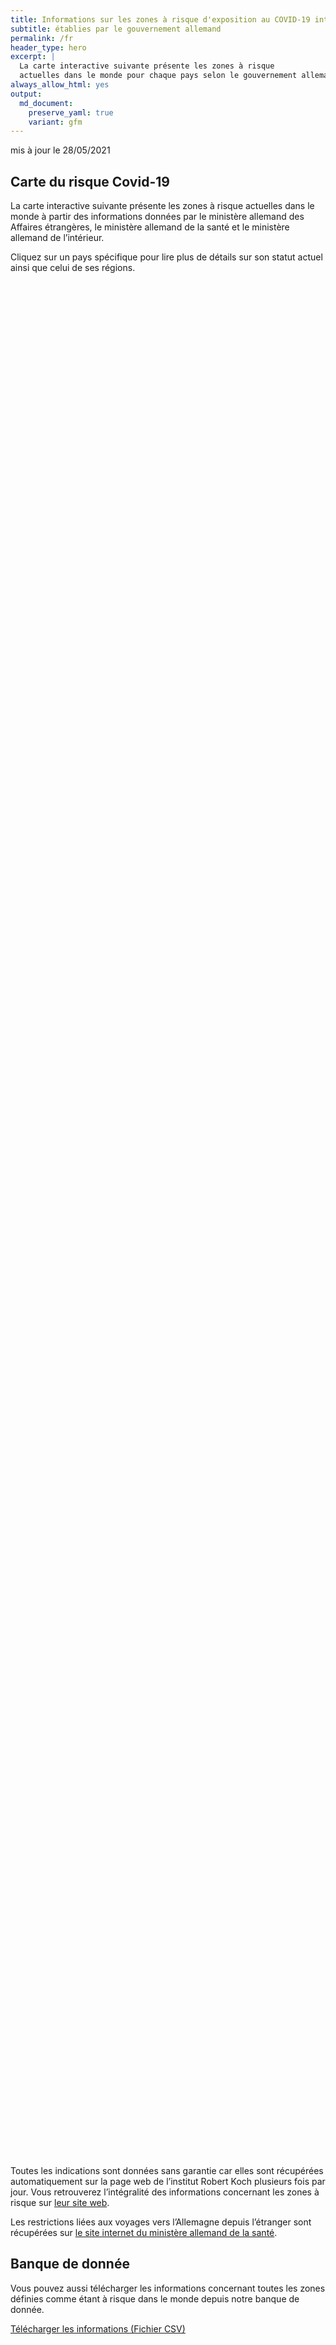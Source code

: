 ```yaml
---
title: Informations sur les zones à risque d'exposition au COVID-19 internationales
subtitle: établies par le gouvernement allemand
permalink: /fr
header_type: hero
excerpt: |
  La carte interactive suivante présente les zones à risque
  actuelles dans le monde pour chaque pays selon le gouvernement allemand.
always_allow_html: yes
output: 
  md_document:
    preserve_yaml: true
    variant: gfm
---
```


<!-- Modify _R/index_fr.Rmd file instead -->

<p class="text-right font-weight-bold">

mis à jour le 28/05/2021

</p>

## Carte du risque Covid-19

La carte interactive suivante présente les zones à risque actuelles dans
le monde à partir des informations données par le ministère allemand des
Affaires étrangères, le ministère allemand de la santé et le ministère
allemand de l’intérieur.

<!--more-->

Cliquez sur un pays spécifique pour lire plus de détails sur son statut
actuel ainsi que celui de ses régions.


<div id="leaflet" style="width:100%;height:75vh;" class="leaflet html-widget"></div>
<script src="https://corona-atlas.de/assets/data/locale_fr.js"></script> 
<script src="https://corona-atlas.de/assets/js/map.js"></script>

Toutes les indications sont données sans garantie car elles sont
récupérées automatiquement sur la page web de l’institut Robert Koch
plusieurs fois par jour. Vous retrouverez l’intégralité des informations
concernant les zones à risque sur [leur site
web](https://rki.de/risikogebiete).

Les restrictions liées aux voyages vers l’Allemagne depuis l’étranger
sont récupérées sur [le site internet du ministère allemand de la
santé](https://www.bundesgesundheitsministerium.de/coronavirus-infos-reisende).

## Banque de donnée

Vous pouvez aussi télécharger les informations concernant toutes les
zones définies comme étant à risque dans le monde depuis notre banque de
donnée.

<div id="reactable" class="reactable html-widget" style="width:auto;height:auto;"></div>
<script type="application/json" data-for="reactable">{"x":{"tag":{"name":"Reactable","attribs":{"data":{"Pays/Région":["Afghanistan","Angola","Albanie","Andorre","Émirats arabes unis","Argentine","Arménie","Antigua-et-Barbuda","Australie","Autriche","Azerbaïdjan","Burundi","Belgique","Bénin","Burkina Faso","Bangladesh","Bulgarie","Bahreïn","Bahamas","Bosnie-Herzégovine","Bélarus","Belize","Bolivie","Brésil","Barbade","Brunei","Bhoutan","Botswana","République Centrafricaine","Canada","Suisse","Chili","Chine","Côte d'Ivoire","Cameroun","République démocratique du Congo","Congo","Colombie","Comores","Cap-Vert","Costa Rica","Cuba","Chypre","Tchéquie","Allemagne","Djibouti","Dominique","Danemark","République Dominicaine","Algérie","Équateur","Égypte","Érythrée","Espagne","Estonie","Éthiopie","Finlande","Fidji","France","Micronésie","Gabon","Royaume-Uni","Géorgie","Ghana","Guinée","Gambie","Guinée-Bissau","Guinée Équatoriale","Grèce","Grenade","Guatemala","Guyana","Hong-Kong","Honduras","Croatie","Haïti","Hongrie","Indonésie","Inde","Irlande","Iran","Irak","Islande","Israël","Italie","Jamaïque","Jordanie","Japon","Kazakhstan","Kenya","Kirghizistan","Cambodge","Kiribati","Saint-Kitts-et-Nevis","Corée du Sud","Koweït","Laos","Liban","Libéria","Libye","Sainte-Lucie","Liechtenstein","Sri Lanka","Lesotho","Lituanie","Luxembourg","Lettonie","Maroc","Monaco","Moldavie","Madagascar","Maldives","Mexique","Îles Marshall","Macédoine du Nord","Mali","Malte","Myanmar/Burma","Monténégro","Mongolie","Mozambique","Mauritanie","Maurice","Malawi","Malaisie","Namibie","Nouvelle-Calédonie","Niger","Nigeria","Nicaragua","Nioue","Pays-Bas","Norvège","Népal","Nauru","Nouvelle-Zélande","Oman","Pakistan","Panama","Pérou","Philippines","Palaos","Papouasie-Nouvelle-Guinée","Pologne","Corée du Nord","Portugal","Paraguay","Palestine","Qatar","Roumanie","Russie","Rwanda","Arabie saoudite","Soudan","Sénégal","Singapour","Îles Salomon","Sierra Leone","El Salvador","San Marin","Somalie","Serbie","Soudan du Sud","Sao Tomé-et-Principe","Surinam","Slovaquie","Slovénie","Suède","Eswatini","Seychelles","Syrie","Tchad","Togo","Thaïlande","Tadjikistan","Turkménistan","Timor-Leste","Tonga","Trinité-et-Tobago","Tunisie","Turquie","Tuvalu","République unie de Tanzanie","Ouganda","Ukraine","Uruguay","États-Unis","Ouzbékistan","Vatican","Saint-Vincent-et-les-Grenadines","Vénézuela","Vietnam","Vanuatu","Samoa","Kosovo","Yémen","Afrique du Sud","Zambie","Zimbabwe"],"Niveau de risque":["Zone à risque","Zone à risque","Zone sans risque","Zone à risque","Zone à risque","Zone à forte incidence","Zone à risque","Zone sans risque","Zone sans risque","Zone à risque (partiel)","Zone à risque","Zone à risque","Zone à risque","Zone à risque","Zone à risque","Zone à risque","Zone sans risque","Zone à forte incidence","Zone à risque","Zone à risque","Zone à risque","Zone à risque","Zone à forte incidence","Zone de variantes du virus","Zone sans risque","Zone sans risque","Zone à risque","Zone de variantes du virus","Zone à risque","Zone à risque","Zone à risque","Zone à forte incidence","Zone sans risque","Zone à risque","Zone à risque","Zone à risque","Zone à risque","Zone à forte incidence","Zone à risque","Zone à forte incidence","Zone à forte incidence","Zone à risque","Zone à risque","Zone à risque",null,"Zone à risque","Zone sans risque","Zone à risque (partiel)","Zone à risque","Zone à risque","Zone à forte incidence","Zone à forte incidence","Zone à risque","Zone à risque (partiel)","Zone à risque","Zone à risque","Zone sans risque","Zone sans risque","Zone à risque","Zone sans risque","Zone à risque","Zone de variantes du virus","Zone à forte incidence","Zone à risque","Zone à risque","Zone à risque","Zone à risque","Zone à risque","Zone à risque","Zone sans risque","Zone à risque","Zone à risque","Zone sans risque","Zone à risque","Zone à risque","Zone à risque","Zone sans risque","Zone à risque","Zone de variantes du virus","Zone à risque (partiel)","Zone à forte incidence","Zone à risque","Zone sans risque","Zone sans risque","Zone à risque","Zone sans risque","Zone à risque","Zone sans risque","Zone à risque","Zone à risque","Zone à risque","Zone sans risque","Zone sans risque","Zone sans risque","Zone sans risque","Zone à forte incidence","Zone sans risque","Zone à risque","Zone à risque","Zone à risque","Zone à risque","Zone sans risque","Zone à risque","Zone de variantes du virus","Zone à forte incidence","Zone à risque","Zone à risque","Zone à risque","Zone sans risque","Zone à risque","Zone à risque","Zone à forte incidence","Zone à forte incidence","Zone sans risque","Zone à risque","Zone à risque","Zone sans risque","Zone sans risque","Zone à risque","Zone à risque","Zone de variantes du virus","Zone à risque","Zone sans risque","Zone de variantes du virus","Zone à risque","Zone à risque","Zone sans risque","Zone à risque","Zone à risque","Zone à risque","Zone sans risque","Zone à risque","Zone à risque (partiel)","Zone de variantes du virus","Zone sans risque","Zone sans risque","Zone à risque","Zone à risque","Zone à risque","Zone à forte incidence","Zone à risque","Zone sans risque","Zone à risque","Zone sans risque","Zone à risque","Zone à risque (partiel)","Zone à forte incidence","Zone à risque","Zone à forte incidence","Zone sans risque","Zone à risque","Zone sans risque","Zone à risque","Zone à forte incidence","Zone à risque","Zone sans risque","Zone sans risque","Zone à risque","Zone à risque","Zone sans risque","Zone à risque","Zone à risque","Zone à risque","Zone sans risque","Zone à forte incidence","Zone sans risque","Zone à risque","Zone à forte incidence","Zone de variantes du virus","Zone à forte incidence","Zone à forte incidence","Zone à risque","Zone à risque","Zone sans risque","Zone à risque","Zone à risque","Zone à risque","Zone sans risque","Zone à forte incidence","Zone à forte incidence","Zone à forte incidence","Zone sans risque","Zone à forte incidence","Zone sans risque","Zone à risque","Zone à forte incidence","Zone à risque","Zone à risque","Zone à risque","Zone sans risque","Zone à risque","Zone sans risque","Zone sans risque","Zone sans risque","Zone à risque","Zone à risque","Zone de variantes du virus","Zone de variantes du virus","Zone de variantes du virus"],"Détails":["depuis le 21/02/2021","depuis le 15/06/2020",null,"depuis le 23/05/2021","depuis le 18/04/2021","depuis le 18/04/2021","depuis le 09/05/2021",null,null,"depuis le 01/11/2020. Les régions suivantes sont exclues: -Jungholz; -Mittelberg","depuis le 15/06/2020","depuis le 15/06/2020","depuis le 30/09/2020","depuis le 15/06/2020","depuis le 15/06/2020","depuis le 15/06/2020",null,"depuis le 14/02/2021","depuis le 25/04/2021","depuis le 16/05/2021","depuis le 15/06/2020","depuis le 15/06/2020","depuis le 24/01/2021","depuis le 19/01/2021",null,null,"depuis le 15/06/2020","depuis le 07/02/2021","depuis le 15/06/2020","depuis le 15/11/2020","depuis le 24/10/2020","depuis le 03/04/2021",null,"depuis le 15/06/2020","depuis le 15/06/2020","depuis le 15/06/2020","depuis le 15/06/2020","depuis le 24/01/2021","depuis le 15/06/2020","depuis le 25/04/2021","depuis le 09/05/2021","depuis le 28/02/2021","depuis le 30/05/2021","depuis le 02/05/2021",null,"depuis le 15/06/2020",null,"depuis le 28/03/2021. Les régions suivantes sont exclues: -Faroes; -Groënland","depuis le 30/05/2021","depuis le 15/06/2020","depuis le 31/01/2021","depuis le 24/01/2021","depuis le 15/06/2020","depuis le 14/08/2020. Le niveau de risque concerne les régions suivantes: -Andalousie, depuis le 14/08/2020; -Aragon, depuis le 31/07/2020; -Pays Basque, depuis le 14/08/2020; -Castille-et-León, depuis le 14/08/2020; -Catalogne, depuis le 31/07/2020; -La Rioja, depuis le 03/04/2021; -Madrid, depuis le 14/08/2020; -Melilla, depuis le 14/08/2020; -Navarre, depuis le 31/07/2020","depuis le 16/05/2021","depuis le 15/06/2020",null,null,"depuis le 23/05/2021",null,"depuis le 15/06/2020","depuis le 23/05/2021","depuis le 09/05/2021","depuis le 15/06/2020","depuis le 15/06/2020","depuis le 15/06/2020","depuis le 15/06/2020","depuis le 15/06/2020","depuis le 07/03/2021",null,"depuis le 15/06/2020","depuis le 15/06/2020",null,"depuis le 15/06/2020","depuis le 23/05/2021","depuis le 15/06/2020",null,"depuis le 15/06/2020","depuis le 26/04/2021","depuis le 21/03/2021. Le niveau de risque concerne les régions suivantes: -Border, depuis le 21/03/2021; -Dublin, depuis le 21/03/2021; -Mid-East, depuis le 21/03/2021","depuis le 24/01/2021","depuis le 15/06/2020",null,null,"depuis le 08/11/2020",null,"depuis le 16/05/2021",null,"depuis le 15/06/2020","depuis le 15/06/2020","depuis le 15/06/2020",null,null,null,null,"depuis le 21/03/2021",null,"depuis le 16/05/2021","depuis le 15/06/2020","depuis le 15/06/2020","depuis le 23/05/2021",null,"depuis le 16/05/2021","depuis le 31/01/2021","depuis le 02/05/2021","depuis le 25/09/2020","depuis le 11/04/2021","depuis le 15/06/2020",null,"depuis le 25/04/2021","depuis le 15/06/2020","depuis le 09/05/2021","depuis le 24/01/2021",null,"depuis le 16/05/2021","depuis le 15/06/2020",null,null,"depuis le 09/05/2021","depuis le 23/05/2021","depuis le 07/02/2021","depuis le 15/06/2020",null,"depuis le 07/02/2021","depuis le 09/05/2021","depuis le 14/02/2021",null,"depuis le 15/06/2020","depuis le 15/06/2020","depuis le 15/06/2020",null,"depuis le 30/05/2021","depuis le 08/11/2020. Le niveau de risque concerne les régions suivantes: -Agder, depuis le 02/05/2021; -Innlandet, depuis le 30/05/2021; -Oslo, depuis le 08/11/2020; -Vestfold og Telemark, depuis le 09/05/2021; -Viken, depuis le 15/11/2020","depuis le 16/05/2021",null,null,"depuis le 23/05/2021","depuis le 15/06/2020","depuis le 28/02/2021","depuis le 03/04/2021","depuis le 15/06/2020",null,"depuis le 17/06/2020",null,"depuis le 15/06/2020","depuis le 14/03/2021. Le niveau de risque concerne les régions suivantes: -Azores, depuis le 18/04/2021; -Madeira, depuis le 14/03/2021","depuis le 21/03/2021","depuis le 16/05/2021","depuis le 25/04/2021",null,"depuis le 15/06/2020",null,"depuis le 15/06/2020","depuis le 31/01/2021","depuis le 15/06/2020",null,null,"depuis le 15/06/2020","depuis le 15/06/2020",null,"depuis le 15/06/2020","depuis le 16/05/2021","depuis le 15/06/2020",null,"depuis le 23/05/2021",null,"depuis le 23/05/2021","depuis le 07/03/2021","depuis le 31/01/2021","depuis le 14/02/2021","depuis le 31/01/2021","depuis le 15/06/2020","depuis le 15/06/2020",null,"depuis le 15/06/2020","depuis le 17/06/2020","depuis le 17/06/2020",null,"depuis le 23/05/2021","depuis le 25/04/2021","depuis le 11/04/2021",null,"depuis le 14/03/2021",null,"depuis le 16/05/2021","depuis le 21/03/2021","depuis le 07/03/2021","depuis le 15/06/2020","depuis le 01/11/2020",null,"depuis le 15/06/2020",null,null,null,"depuis le 16/05/2021","depuis le 15/06/2020","depuis le 13/01/2021","depuis le 07/02/2021","depuis le 07/02/2021"]},"columns":[{"accessor":"Pays/Région","name":"Pays/Région","type":"character"},{"accessor":"Niveau de risque","name":"Niveau de risque","type":"character"},{"accessor":"Détails","name":"Détails","type":"character"}],"filterable":true,"searchable":true,"defaultPageSize":10,"showPageSizeOptions":true,"pageSizeOptions":[10,25,50,100],"paginationType":"jump","showPageInfo":true,"minRows":1,"striped":true,"dataKey":"9f8c58e32595f1c950f1d0d2730f0285","key":"9f8c58e32595f1c950f1d0d2730f0285"},"children":[]},"class":"reactR_markup"},"evals":[],"jsHooks":[]}</script>

<p class="text-center my-5">

<a href="assets/dist/db_countries_risk_fr.csv" class="btn btn-primary">Télécharger
les informations (Fichier CSV)</a>

</p>
